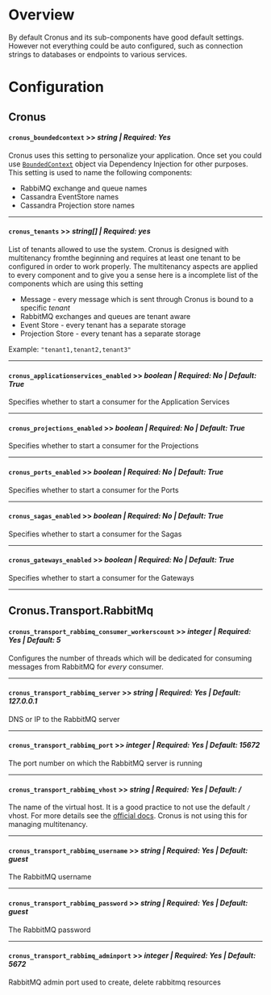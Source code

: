 # Overview
By default Cronus and its sub-components have good default settings. However not everything could be auto configured, such as connection strings to databases or endpoints to various services.

# Configuration

## Cronus
#### `cronus_boundedcontext` >> *string | Required: Yes*
Cronus uses this setting to personalize your application. Once set you could use [`BoundedContext`](src/Elders.Cronus/BoundedContext.cs) object via Dependency Injection for other purposes. This setting is used to name the following components:
* RabbiMQ exchange and queue names
* Cassandra EventStore names
* Cassandra Projection store names

---

#### `cronus_tenants` >> *string[] | Required: yes*
List of tenants allowed to use the system. Cronus is designed with multitenancy fromthe beginning and requires at least one tenant to be configured in order to work properly. The multitenancy aspects are applied to every component and to give you a sense here is a incomplete list of the components which are using this setting
* Message - every message which is sent through Cronus is bound to a specific *tenant*
* RabbitMQ exchanges and queues are tenant aware
* Event Store - every tenant has a separate storage
* Projection Store - every tenant has a separate storage

Example: `"tenant1,tenant2,tenant3"`

---

#### `cronus_applicationservices_enabled` >> *boolean | Required: No | Default: True*
Specifies whether to start a consumer for the Application Services 

---

#### `cronus_projections_enabled` >> *boolean | Required: No | Default: True*
Specifies whether to start a consumer for the Projections

---

#### `cronus_ports_enabled` >> *boolean | Required: No | Default: True*
Specifies whether to start a consumer for the Ports

---

#### `cronus_sagas_enabled` >> *boolean | Required: No | Default: True*
Specifies whether to start a consumer for the Sagas

---

#### `cronus_gateways_enabled` >> *boolean | Required: No | Default: True*
Specifies whether to start a consumer for the Gateways

---

## Cronus.Transport.RabbitMq

#### `cronus_transport_rabbimq_consumer_workerscount` >> *integer | Required: Yes | Default: 5*
Configures the number of threads which will be dedicated for consuming messages from RabbitMQ for *every* consumer.

---

#### `cronus_transport_rabbimq_server` >> *string | Required: Yes | Default: 127.0.0.1*
DNS or IP to the RabbitMQ server

---

#### `cronus_transport_rabbimq_port` >> *integer | Required: Yes | Default: 15672*
The port number on which the RabbitMQ server is running

---

#### `cronus_transport_rabbimq_vhost` >> *string | Required: Yes | Default: /*
The name of the virtual host. It is a good practice to not use the default `/` vhost. For more details see the [official docs](https://www.rabbitmq.com/vhosts.html). Cronus is not using this for managing multitenancy.

---

#### `cronus_transport_rabbimq_username` >> *string | Required: Yes | Default: guest*
The RabbitMQ username

---

#### `cronus_transport_rabbimq_password` >> *string | Required: Yes | Default: guest*
The RabbitMQ password

---

#### `cronus_transport_rabbimq_adminport` >> *integer | Required: Yes | Default: 5672*
RabbitMQ admin port used to create, delete rabbitmq resources

